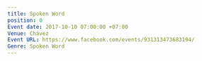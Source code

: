 ```yaml
---
title: Spoken Word
position: 0
Event date: 2017-10-10 07:00:00 +07:00
Venue: Chávez
Event URL: https://www.facebook.com/events/931313473683194/
Genre: Spoken Word
---
```


